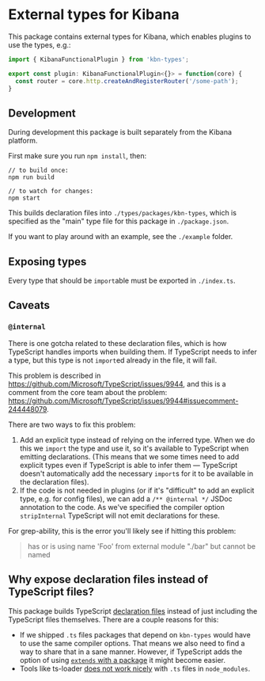 # External types for Kibana

This package contains external types for Kibana, which enables plugins to use
the types, e.g.:

```ts
import { KibanaFunctionalPlugin } from 'kbn-types';

export const plugin: KibanaFunctionalPlugin<{}> = function(core) {
  const router = core.http.createAndRegisterRouter('/some-path');
}
```

## Development

During development this package is built separately from the Kibana platform.

First make sure you run `npm install`, then:

```
// to build once:
npm run build

// to watch for changes:
npm start
```

This builds declaration files into `./types/packages/kbn-types`, which
is specified as the "main" type file for this package in `./package.json`.

If you want to play around with an example, see the `./example` folder.

## Exposing types

Every type that should be `import`able must be exported in `./index.ts`.

## Caveats

### `@internal`

There is one gotcha related to these declaration files, which is how TypeScript
handles imports when building them. If TypeScript needs to infer a type, but
this type is not `import`ed already in the file, it will fail.

This problem is described in https://github.com/Microsoft/TypeScript/issues/9944,
and this is a comment from the core team about the problem:
https://github.com/Microsoft/TypeScript/issues/9944#issuecomment-244448079.

There are two ways to fix this problem:

1. Add an explicit type instead of relying on the inferred type. When we do this
   we `import` the type and use it, so it's available to TypeScript when
   emitting declarations. (This means that we some times need to add explicit
   types even if TypeScript is able to infer them — TypeScript doesn't
   automatically add the necessary `import`s for it to be available in the
   declaration files).
2. If the code is not needed in plugins (or if it's "difficult" to add an
   explicit type, e.g. for config files), we can add a `/** @internal */`
   JSDoc annotation to the code. As we've specified the compiler option
   `stripInternal` TypeScript will not emit declarations for these.

For grep-ability, this is the error you'll likely see if hitting this problem:

> has or is using name 'Foo' from external module "./bar" but cannot be named

## Why expose declaration files instead of TypeScript files?

This package builds TypeScript [declaration files][ts-decl] instead of just
including the TypeScript files themselves. There are a couple reasons for this:

- If we shipped `.ts` files packages that depend on `kbn-types` would have to
  use the same compiler options. That means we also need to find a way to share
  that in a sane manner. However, if TypeScript adds the option of using
  [`extends` with a package][tsconfig-extends] it might become easier.
- Tools like ts-loader [does not work nicely][ts-loader-node-modules] with `.ts`
  files in `node_modules`.

[ts-decl]: https://www.typescriptlang.org/docs/handbook/declaration-files/introduction.html
[tsconfig-extends]: https://github.com/Microsoft/TypeScript/issues/15984
[ts-loader-node-modules]: https://github.com/TypeStrong/ts-loader/issues/278
